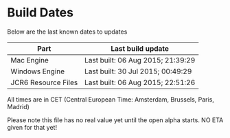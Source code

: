 # Build Dates

Below are the last known dates to updates

Part | Last build update
-----|-----
Mac Engine | Last built: 06 Aug 2015; 21:39:29
Windows Engine | Last built: 30 Jul 2015; 00:49:29
JCR6 Resource Files | Last built: 06 Aug 2015; 22:51:26
All times are in CET (Central European Time: Amsterdam, Brussels, Paris, Madrid)


Please note this file has no real value yet until the open alpha starts. NO ETA given for that yet!
